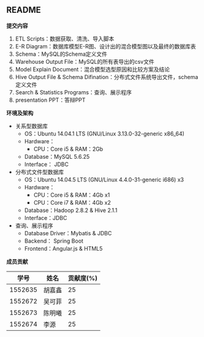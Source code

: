 ## README

**提交内容**

1. ETL Scripts：数据获取、清洗、导入脚本
2. E-R Diagram：数据库模型E-R图、设计出的混合模型图以及最终的数据库表
3. Schema：MySQL的Schema定义文件
4. Warehouse Output File：MySQL的所有表导出的csv文件
5. Model Explain Document：混合模型选型原因和比较方案及结论
6. Hive Output File & Schema Difination：分布式文件系统导出文件，schema定义文件
7. Search & Statistics Programs：查询、展示程序
8. presentation PPT：答辩PPT

**环境及架构**

- 关系型数据库
  - OS：Ubuntu 14.04.1 LTS (GNU/Linux 3.13.0-32-generic x86_64)
  - Hardware：
    - CPU：Core i5 & RAM：2Gb
  - Database：MySQL 5.6.25 
  - Interface： JDBC
- 分布式文件型数据库
  - OS：Ubuntu 14.04.5 LTS (GNU/Linux 4.4.0-31-generic i686)  x3
  - Hardware：
    - CPU：Core i5 & RAM：4Gb  x1
    - CPU：Core i7 & RAM：4Gb  x2
  - Database：Hadoop 2.8.2 & Hive 2.1.1
  - Interface：JDBC
- 查询、展示程序
  - Database Driver：Mybatis & JDBC
  - Backend： Spring Boot
  - Frontend：Angular.js & HTML5

**成员贡献**

| 学号      | 姓名   | 贡献度(%) |
| ------- | ---- | ------ |
| 1552635 | 胡嘉鑫  | 25     |
| 1552672 | 吴可菲  | 25     |
| 1552673 | 陈明曦  | 25     |
| 1552674 | 李源   | 25     |


